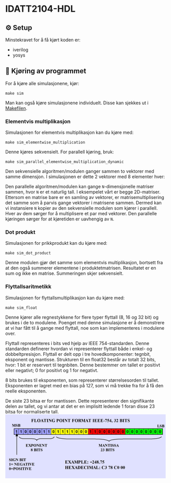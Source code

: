 # IDATT2104-HDL

## ⚙ Setup
Minstekravet for å få kjørt koden er: 
- iverilog
- yosys

## 🚀 Kjøring av programmet
For å kjøre alle simulasjonene, kjør: 
```
make sim
```
Man kan også kjøre simulasjonene individuelt. Disse kan sjekkes ut i [Makefilen](https://github.com/Katanta/IDATT2104-HDL/blob/main/Makefile).

### Elementvis multiplikasjon
Simulasjonen for elementvis multiplikasjon kan du kjøre med:
```
make sim_elementwise_multiplication
```
Denne kjøres sekvensielt. For parallell kjøring, bruk: 
```
make sim_parallel_elementwise_multiplication_dynamic
```
Den sekvensielle algoritmen/modulen ganger sammen to vektorer med samme dimensjon. I simulasjonen er dette 2 vektorer med 8 elementer hver:

Den parallelle algoritmen/modulen kan gange ```N```-dimensjonelle matriser sammen, hvor ```N``` er et naturlig tall. I eksempelet vårt er begge 2D-matriser. 
Ettersom en matrise bare er en samling av vektorer, er matrisemultiplisering det samme som å parvis gange vektorer i matrisene sammen. 
Dermed kan vi instansiere ```N``` kopier av den sekvensielle modulen som kjører i parallell. Hver av dem sørger for å multiplisere et par med vektorer. 
Den parallelle kjøringen sørger for at kjøretiden er uavhengig av ```N```.

### Dot produkt
Simulasjonen for prikkprodukt kan du kjøre med: 
```
make sim_dot_product
```
Denne modulen gjør det samme som elementvis multiplikasjon, bortsett fra at den også summerer elementene i produktetmatrisen. Resultatet er en sum og ikke en matrise.
Summeringen skjer sekvensielt.

### Flyttallsaritmetikk
Simulasjonen for flyttallsmultiplikasjon kan du kjøre med:
```
make sim_float
```
Denne kjører alle regnestykkene for flere typer flyttall (8, 16 og 32 bit) og brukes i de to modulene.
Poenget med denne simulasjone er å demonstrere at vi har fått til å gange med flyttall, noe som kan 
implementeres i modulene over.

Flyttall representeres i bits ved hjelp av IEEE 754-standarden. Denne standarden definerer hvordan vi representerer flyttall både i enkel- og dobbeltpresisjon.
Flyttall er delt opp i tre hovedkomponenter: tegnbit, eksponent og mantisse. Strukturen til en float32 består av totalt 32 bits, hvor:
1 bit er reservert til tegnbiten. Denne bestemmer om tallet er positivt eller negativt; 0 for positivt og 1 for negativt.

8 bits brukes til eksponenten, som representerer størrelsesorden til tallet. Eksponenten er lagret med en bias på 127, som vi må trekke fra for å få den reelle eksponenten.

De siste 23 bitsa er for mantissen. Dette representerer den signifikante delen av tallet, og vi antar at det er en implisitt ledende 1 foran disse 23 bitsa for normaliserte tall.
![img.png](img.png)